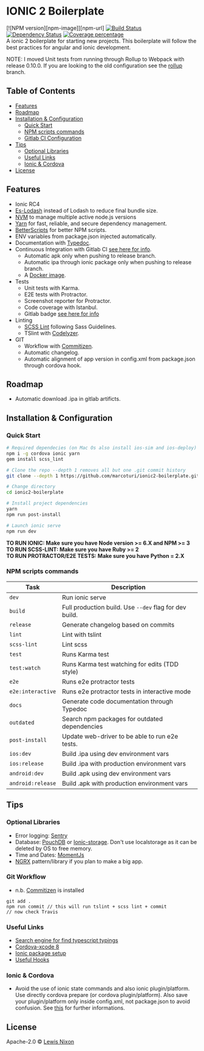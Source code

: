 [travis-image]: https://travis-ci.org/kojinkai/predictor-ionic.svg?branch=master
[travis-url]: https://travis-ci.org/kojinkai/predictor-ionic
[daviddm-image]: https://david-dm.org/kojinkai/predictor-ionic.svg?theme=shields.io
[daviddm-url]: https://david-dm.org/kojinkai/predictor-ionic
[coveralls-image]: https://coveralls.io/repos/kojinkai/predictor-ionic/badge.svg
[coveralls-url]: https://coveralls.io/r/kojinkai/predictor-ionic

# IONIC 2 Boilerplate
[![NPM version][npm-image]][npm-url] [![Build Status][travis-image]][travis-url] [![Dependency Status][daviddm-image]][daviddm-url] [![Coverage percentage][coveralls-image]][coveralls-url]
<br>A ionic 2 boilerplate for starting new projects. This boilerplate will follow the best practices for angular and ionic development.

NOTE: I moved Unit tests from running through Rollup to Webpack with release 0.10.0. If you are looking to the old configuration see the [rollup](https://github.com/marcoturi/ionic2-boilerplate/tree/rollup) branch.
## Table of Contents
- [Features](#features)
- [Roadmap](#roadmap)
- [Installation & Configuration](#installation)
    - [Quick Start](#quick-start)
    - [NPM scripts commands](#npm-scripts)
    - [Gitlab CI Configuration](#gitlab-ci)
- [Tips](#tips)
    - [Optional Libraries](#optional-libraries)
    - [Useful Links](#links)
    - [Ionic & Cordova](#ionic-cordova)
- [License](#license)

## <a name="features"></a>Features
- Ionic RC4
- [Es-Lodash](#optional-libraries) instead of Lodash to reduce final bundle size.
- [NVM](https://github.com/creationix/nvm) to manage multiple active node.js versions
- [Yarn](https://github.com/yarnpkg/yarn) for fast, reliable, and secure dependency management.
- [BetterScripts](https://github.com/benoror/better-npm-run) for better NPM scripts.
- ENV variables from package.json injected automatically.
- Documentation with [Typedoc](https://github.com/TypeStrong/typedoc/).
- Continuous Integration with Gitlab CI [see here for info](#gitlab-ci).
    - Automatic apk only when pushing to release branch.
    - Automatic ipa through ionic package only when pushing to release branch.
    - A [Docker image](https://github.com/marcoturi/ionic-docker).
- Tests
    - Unit tests with Karma.
    - E2E tests with Protractor.
    - Screenshot reporter for Protractor.
    - Code coverage with Istanbul.
    - Gitlab badge [see here for info](#gitlab-ci)
- Linting
    - [SCSS Lint](https://github.com/HugoGiraudel/sass-boilerplate) following Sass Guidelines.
    - TSlint with [Codelyzer](https://github.com/mgechev/codelyzer).
- GIT 
    - Workflow with [Commitizen](https://github.com/commitizen/cz-cli).
    - Automatic changelog.
    - Automatic alignment of app version in config.xml from package.json through cordova hook.

## <a name="roadmap"></a>Roadmap
- Automatic download .ipa in gitlab artificts.

## <a name="installation"></a>Installation & Configuration
### <a name="quick-start"></a>Quick Start
```bash
# Required dependecies (on Mac Os also install ios-sim and ios-deploy)
npm i -g cordova ionic yarn
gem install scss_lint

# Clone the repo --depth 1 removes all but one .git commit history
git clone --depth 1 https://github.com/marcoturi/ionic2-boilerplate.git

# Change directory
cd ionic2-boilerplate

# Install project dependencies
yarn
npm run post-install

# Launch ionic serve
npm run dev
```
**TO RUN IONIC: Make sure you have Node version >= 6.X and NPM >= 3** <br>
**TO RUN SCSS-LINT: Make sure you have Ruby >= 2** <br>
**TO RUN PROTRACTOR/E2E TESTS: Make sure you have Python = 2.X**

### <a name="npm-scripts"></a>NPM scripts commands
| Task              | Description                                            |
|-------------------|--------------------------------------------------------|
| `dev`             | Run ionic serve                                        |
| `build`           | Full production build. Use `--dev` flag for dev build. |
| `release`         | Generate changelog based on commits                    |
| `lint`            | Lint with tslint                                       |
| `scss-lint`       | Lint scss                                              |
| `test`            | Runs Karma test                                        |
| `test:watch`      | Runs Karma test watching for edits (TDD style)         |
| `e2e`             | Runs e2e protractor tests                              |
| `e2e:interactive` | Runs e2e protractor tests in interactive mode          |
| `docs`            | Generate code documentation through Typedoc            |
| `outdated`        | Search npm packages for outdated dependencies          |
| `post-install`    | Update web-driver to be able to run e2e tests.         |
| `ios:dev`         | Build .ipa using dev environment vars                  |
| `ios:release`     | Build .ipa with production environment vars            |
| `android:dev`     | Build .apk using dev environment vars                  |
| `android:release` | Build .apk with production environment vars            |

## <a name="tips"></a>Tips
### <a name="optional-libraries"></a>Optional Libraries
- Error logging: [Sentry](https://docs.sentry.io/clients/javascript/integrations/angular2/)
- Database: [PouchDB](https://pouchdb.com/) or [Ionic-storage](https://github.com/driftyco/ionic-storage). Don't use localstorage as it can be deleted by OS to free memory.
- Time and Dates: [MomentJs](http://momentjs.com/)
- [NGRX](https://github.com/ngrx/store) pattern/library if you plan to make a big app.

### <a name="git-workflow"></a>Git Workflow

* n.b. [Commitizen](https://github.com/commitizen/cz-cli) is installed

```
git add .
npm run commit // this will run tslint + scss lint + commit
// now check Travis
```

### <a name="links"></a>Useful Links
- [Search engine for find typescript typings](http://microsoft.github.io/TypeSearch/)
- [Cordova-xcode 8](https://dpogue.ca/articles/cordova-xcode8.html)
- [Ionic package setup](https://docs.ionic.io/services/package/)
- [Useful Hooks](https://github.com/driftyco/ionic-package-hooks)

### <a name="ionic-cordova"></a>Ionic & Cordova
- Avoid the use of ionic state commands and also ionic plugin/platform. Use directly cordova prepare (or cordova plugin/platform). Also save your plugin/platform only inside config.xml, not package.json to avoid confusion. See [this](https://github.com/driftyco/ionic-cli/issues/1324) for further informations. 


## <a name="license"></a>License
Apache-2.0 © [Lewis Nixon](http://boxdeluxe.io)

